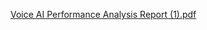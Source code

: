 [Voice AI Performance Analysis Report (1).pdf](https://github.com/user-attachments/files/21823900/Voice.AI.Performance.Analysis.Report.1.pdf)
